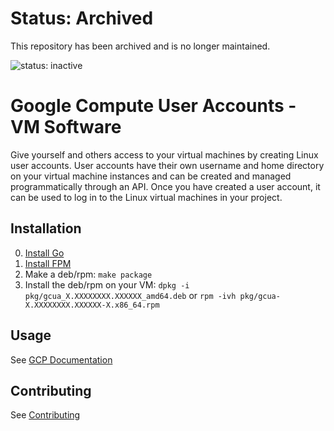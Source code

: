# Status: Archived
This repository has been archived and is no longer maintained.

![status: inactive](https://img.shields.io/badge/status-inactive-red.svg)

Google Compute User Accounts - VM Software
===

Give yourself and others access to your virtual machines by creating Linux user
accounts. User accounts have their own username and home directory on your
virtual machine instances and can be created and managed programmatically
through an API. Once you have created a user account, it can be used to log in
to the Linux virtual machines in your project.

Installation
---

0. [Install Go](https://golang.org/doc/install)
0. [Install FPM](https://github.com/jordansissel/fpm#get-with-the-download)
0. Make a deb/rpm: `make package`
0. Install the deb/rpm on your VM: `dpkg -i pkg/gcua_X.XXXXXXXX.XXXXXX_amd64.deb` or `rpm -ivh pkg/gcua-X.XXXXXXXX.XXXXXX-X.x86_64.rpm`

Usage
---

See [GCP Documentation](https://cloud.google.com/compute/docs/access/user-accounts/)

Contributing
---

See [Contributing](CONTRIBUTING.md)
